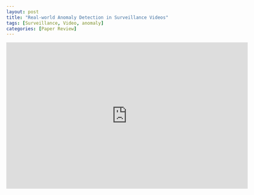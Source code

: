 ```yaml
---
layout: post
title: "Real-world Anomaly Detection in Surveillance Videos"
tags: [Surveillance, Video, anomaly]
categories: [Paper Review]
---
```


<iframe src="https://www.dropbox.com/s/ljcuiuth6w1mguw/Real-world%20Anomaly%20Detection%20in%20Surveillance%20Videos%20%EC%A0%95%EB%AF%BC%EA%B2%BD.pptx?dl=0" frameborder="0" width="640" height="389" allowfullscreen="true" mozallowfullscreen="true" webkitallowfullscreen="true"></iframe>

